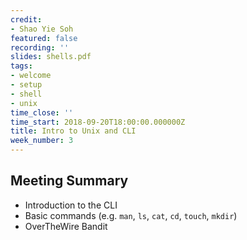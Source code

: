 ```yaml
---
credit:
- Shao Yie Soh
featured: false
recording: ''
slides: shells.pdf
tags:
- welcome
- setup
- shell
- unix
time_close: ''
time_start: 2018-09-20T18:00:00.000000Z
title: Intro to Unix and CLI
week_number: 3
---
```

## Meeting Summary
- Introduction to the CLI
- Basic commands (e.g. `man`, `ls`, `cat`, `cd`, `touch`, `mkdir`)
- OverTheWire Bandit
